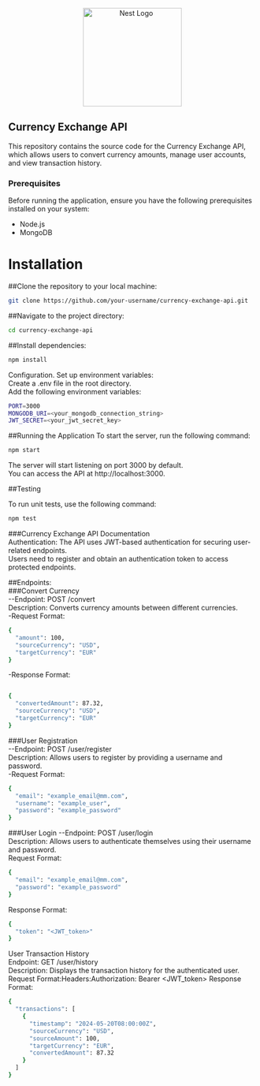 <p align="center">
  <a href="http://nestjs.com/" target="blank"><img src="https://nestjs.com/img/logo-small.svg" width="200" alt="Nest Logo" /></a>
</p>

[circleci-image]: https://img.shields.io/circleci/build/github/nestjs/nest/master?token=abc123def456
[circleci-url]: https://circleci.com/gh/nestjs/nest

## Currency Exchange API

This repository contains the source code for the Currency Exchange API, which allows users to convert currency amounts, manage user accounts, and view transaction history.

### Prerequisites

Before running the application, ensure you have the following prerequisites installed on your system:

- Node.js
- MongoDB

# Installation

##Clone the repository to your local machine:

```bash
git clone https://github.com/your-username/currency-exchange-api.git
```
##Navigate to the project directory:

```bash
cd currency-exchange-api
```
##Install dependencies:

```bash
npm install
```

Configuration.
Set up environment variables:<br>
Create a .env file in the root directory.<br>
Add the following environment variables:

```bash
PORT=3000
MONGODB_URI=<your_mongodb_connection_string>
JWT_SECRET=<your_jwt_secret_key>
```
##Running the Application
To start the server, run the following command:

```bash
npm start
```

The server will start listening on port 3000 by default.<br> You can access the API at http://localhost:3000.

##Testing

To run unit tests, use the following command:

```bash
npm test
```

###Currency Exchange API Documentation<br>
Authentication:
The API uses JWT-based authentication for securing user-related endpoints.<br> Users need to register and obtain an authentication token to access protected endpoints.

##Endpoints:<br>
###Convert Currency<br>
--Endpoint: POST /convert<br>
Description: Converts currency amounts between different currencies.<br>
-Request Format:
```bash
{
  "amount": 100,
  "sourceCurrency": "USD",
  "targetCurrency": "EUR"
}
```
-Response Format:
```bash

{
  "convertedAmount": 87.32,
  "sourceCurrency": "USD",
  "targetCurrency": "EUR"
}
```
###User Registration<br>
--Endpoint: POST /user/register<br>
Description: Allows users to register by providing a username and password.<br>
-Request Format:
```bash
{
  "email": "example_email@mm.com",
  "username": "example_user",
  "password": "example_password"
}
```
###User Login
--Endpoint: POST /user/login<br>
Description: Allows users to authenticate themselves using their username and password.<br>
Request Format:
```bash
{
  "email": "example_email@mm.com",
  "password": "example_password"
}
```
Response Format:
```bash
{
  "token": "<JWT_token>"
}
```
User Transaction History<br>
Endpoint: GET /user/history<br>
Description: Displays the transaction history for the authenticated user.<br>
Request Format:Headers:Authorization: Bearer <JWT_token>
Response Format:
```bash
{
  "transactions": [
    {
      "timestamp": "2024-05-20T08:00:00Z",
      "sourceCurrency": "USD",
      "sourceAmount": 100,
      "targetCurrency": "EUR",
      "convertedAmount": 87.32
    }
  ]
}
```
